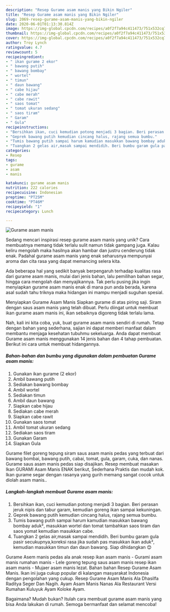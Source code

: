 ```yaml
---
description: "Resep Gurame asam manis yang Bikin Ngiler"
title: "Resep Gurame asam manis yang Bikin Ngiler"
slug: 2069-resep-gurame-asam-manis-yang-bikin-ngiler
date: 2020-06-01T01:13:30.814Z
image: https://img-global.cpcdn.com/recipes/a0f2f7a94c411473/751x532cq70/gurame-asam-manis-foto-resep-utama.jpg
thumbnail: https://img-global.cpcdn.com/recipes/a0f2f7a94c411473/751x532cq70/gurame-asam-manis-foto-resep-utama.jpg
cover: https://img-global.cpcdn.com/recipes/a0f2f7a94c411473/751x532cq70/gurame-asam-manis-foto-resep-utama.jpg
author: Troy Lynch
ratingvalue: 4.7
reviewcount: 5
recipeingredient:
- " ikan gurame 2 ekor"
- " bawang putih"
- " bawang bombay"
- " wortel"
- " timun"
- " daun bawang"
- " cabe hijau"
- " cabe merah"
- " cabe rawit"
- " saos tomat"
- " tomat ukuran sedang"
- " saos tiram"
- " Garam"
- " Gula"
recipeinstructions:
- "Bersihkan ikan, cuci kemudian potong menjadi 3 bagian. Beri perasan jeruk nipis dan tabur garam, kemudian goreng ikan sampai kekuningan."
- "Geprek bawang putih kemudian cincang halus, rajang semua bumbu."
- "Tumis bawang putih sampai harum kamudian masukkan bawang bombay aduk², masukkan wortel dan tomat tambahkan saos tiram dan saos yomat kemudian masukkan cabe."
- "Tuangkan 2 gelas air,masak sampai mendidih. Beri bumbu garam gula pasir secukupnya,koreksi rasa jika sudah pas masukkan ikan aduk², kemudian masukkan timun dan daun bawang. Siap dihidangkan 😊"
categories:
- Resep
tags:
- gurame
- asam
- manis

katakunci: gurame asam manis 
nutrition: 222 calories
recipecuisine: Indonesian
preptime: "PT25M"
cooktime: "PT46M"
recipeyield: "1"
recipecategory: Lunch

---
```



![Gurame asam manis](https://img-global.cpcdn.com/recipes/a0f2f7a94c411473/751x532cq70/gurame-asam-manis-foto-resep-utama.jpg)

Sedang mencari inspirasi resep gurame asam manis yang unik? Cara membuatnya memang tidak terlalu sulit namun tidak gampang juga. Kalau keliru mengolah maka hasilnya akan hambar dan justru cenderung tidak enak. Padahal gurame asam manis yang enak seharusnya mempunyai aroma dan cita rasa yang dapat memancing selera kita.

Ada beberapa hal yang sedikit banyak berpengaruh terhadap kualitas rasa dari gurame asam manis, mulai dari jenis bahan, lalu pemilihan bahan segar, hingga cara mengolah dan menyajikannya. Tak perlu pusing jika ingin menyiapkan gurame asam manis enak di mana pun anda berada, karena asal sudah tahu triknya maka hidangan ini mampu menjadi suguhan spesial.

Menyiapkan Gurame Asam Manis Siapkan gurame di atas piring saji. Siram dengan saus asam manis yang telah dibuat. Perlu diingat untuk membuat ikan gurame asam manis ini, ikan sebaiknya digoreng tidak terlalu lama.


Nah, kali ini kita coba, yuk, buat gurame asam manis sendiri di rumah. Tetap dengan bahan yang sederhana, sajian ini dapat memberi manfaat dalam membantu menjaga kesehatan tubuhmu sekeluarga. Anda dapat membuat Gurame asam manis menggunakan 14 jenis bahan dan 4 tahap pembuatan. Berikut ini cara untuk membuat hidangannya.

<!--inarticleads1-->

##### Bahan-bahan dan bumbu yang digunakan dalam pembuatan Gurame asam manis:

1. Gunakan  ikan gurame (2 ekor)
1. Ambil  bawang putih
1. Sediakan  bawang bombay
1. Ambil  wortel
1. Sediakan  timun
1. Ambil  daun bawang
1. Siapkan  cabe hijau
1. Sediakan  cabe merah
1. Siapkan  cabe rawit
1. Gunakan  saos tomat
1. Ambil  tomat ukuran sedang
1. Sediakan  saos tiram
1. Gunakan  Garam
1. Siapkan  Gula


Gurame filet goreng tepung siram saus asam manis pedas yang terbuat dari bawang bombai, bawang putih, cabai, tomat, gula, garam, cuka, dan nanas. Gurame saus asam manis pedas siap disajikan. Resep membuat masakan Ikan GURAMI Asam Manis ENAK berikut, Sederhana Praktis dan mudah kok. Ikan gurame segar dengan rasanya yang gurih memang sangat cocok untuk diolah asam manis.. 

<!--inarticleads2-->

##### Langkah-langkah membuat Gurame asam manis:

1. Bersihkan ikan, cuci kemudian potong menjadi 3 bagian. Beri perasan jeruk nipis dan tabur garam, kemudian goreng ikan sampai kekuningan.
1. Geprek bawang putih kemudian cincang halus, rajang semua bumbu.
1. Tumis bawang putih sampai harum kamudian masukkan bawang bombay aduk², masukkan wortel dan tomat tambahkan saos tiram dan saos yomat kemudian masukkan cabe.
1. Tuangkan 2 gelas air,masak sampai mendidih. Beri bumbu garam gula pasir secukupnya,koreksi rasa jika sudah pas masukkan ikan aduk², kemudian masukkan timun dan daun bawang. Siap dihidangkan 😊


Gurame Asem manis pedas ala anak resep ikan asam manis - Gurami asam manis rumahan manis - Lele goreng tepung saus asam manis resep ikan asam manis - Mujaer asam manis lezat. Bahan bahan Resep Gurame Asam Manis. Ikan ini juga cukup popular di kalangan masyarakat Indonesia dengan pengolahan yang cukup. Resep Gurame Asam Manis Ala Dhasilfa Raditya Seger Dan Nagih. Ayam Asam Manis Nanas Ala Restaurant Versi Rumahan Kuluyuk Ayam Koloke Ayam. 

Bagaimana? Mudah bukan? Itulah cara membuat gurame asam manis yang bisa Anda lakukan di rumah. Semoga bermanfaat dan selamat mencoba!
